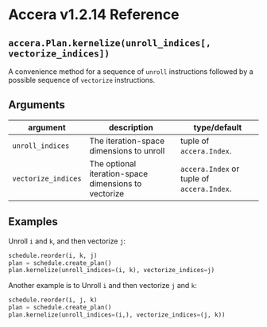 [//]: # (Project: Accera)
[//]: # (Version: v1.2.14)

# Accera v1.2.14 Reference

## `accera.Plan.kernelize(unroll_indices[, vectorize_indices])`
A convenience method for a sequence of `unroll` instructions followed by a possible sequence of `vectorize` instructions.

## Arguments

argument | description | type/default
--- | --- | ---
`unroll_indices` | The iteration-space dimensions to unroll | tuple of `accera.Index`.
`vectorize_indices` | The optional iteration-space dimensions to vectorize | `accera.Index` or tuple of `accera.Index`.

## Examples

Unroll `i` and `k`, and then vectorize `j`:

```python
schedule.reorder(i, k, j)
plan = schedule.create_plan()
plan.kernelize(unroll_indices=(i, k), vectorize_indices=j)
```

Another example is to Unroll `i` and then vectorize `j` and `k`:

```python
schedule.reorder(i, j, k)
plan = schedule.create_plan()
plan.kernelize(unroll_indices=(i,), vectorize_indices=(j, k))
```

<div style="page-break-after: always;"></div>


